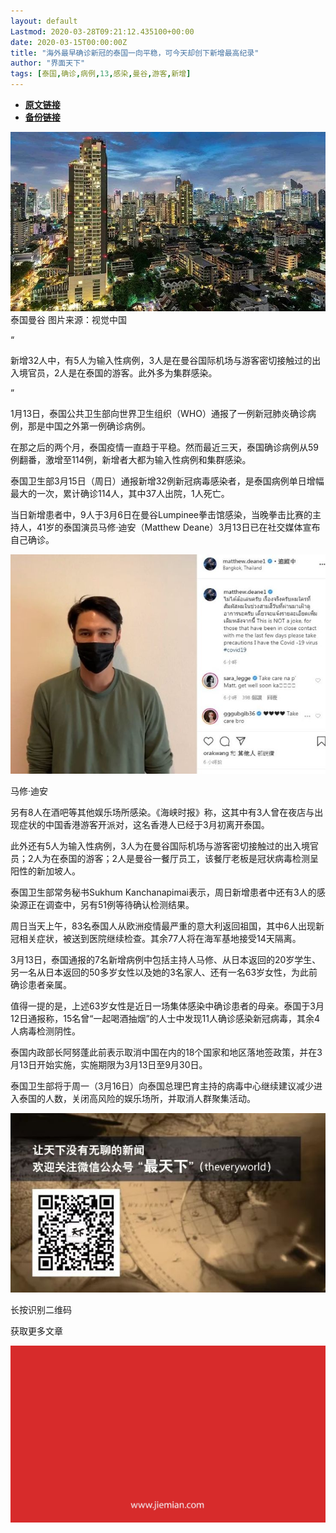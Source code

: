```yaml
---
layout: default
Lastmod: 2020-03-28T09:21:12.435100+00:00
date: 2020-03-15T00:00:00Z
title: "海外最早确诊新冠的泰国一向平稳，可今天却创下新增最高纪录"
author: "界面天下"
tags: [泰国,确诊,病例,13,感染,曼谷,游客,新增]
---
```


* [**原文链接**](https://mp.weixin.qq.com/s/j-h22ZVwMWNd-_JfIrSXZg)
* [**备份链接**](http://archive.today/0jVDm)


![](/images/post/b063107db9db81084d0560afe0b50eb1.jpg)泰国曼谷 图片来源：视觉中国

“

  

新增32人中，有5人为输入性病例，3人是在曼谷国际机场与游客密切接触过的出入境官员，2人是在泰国的游客。此外多为集群感染。

  

”

1月13日，泰国公共卫生部向世界卫生组织（WHO）通报了一例新冠肺炎确诊病例，那是中国之外第一例确诊病例。

在那之后的两个月，泰国疫情一直趋于平稳。然而最近三天，泰国确诊病例从59例翻番，激增至114例，新增者大都为输入性病例和集群感染。  

泰国卫生部3月15日（周日）通报新增32例新冠病毒感染者，是泰国病例单日增幅最大的一次，累计确诊114人，其中37人出院，1人死亡。

当日新增患者中，9人于3月6日在曼谷Lumpinee拳击馆感染，当晚拳击比赛的主持人，41岁的泰国演员马修·迪安（Matthew Deane）3月13日已在社交媒体宣布自己确诊。

![](/images/post/839ebd40d87f812d6b1749e30bcacdd8.jpg)

马修·迪安

另有8人在酒吧等其他娱乐场所感染。《海峡时报》称，这其中有3人曾在夜店与出现症状的中国香港游客开派对，这名香港人已经于3月初离开泰国。

此外还有5人为输入性病例，3人为在曼谷国际机场与游客密切接触过的出入境官员；2人为在泰国的游客；2人是曼谷一餐厅员工，该餐厅老板是冠状病毒检测呈阳性的新加坡人。

泰国卫生部常务秘书Sukhum Kanchanapimai表示，周日新增患者中还有3人的感染源正在调查中，另有51例等待确认检测结果。

周日当天上午，83名泰国人从欧洲疫情最严重的意大利返回祖国，其中6人出现新冠相关症状，被送到医院继续检查。其余77人将在海军基地接受14天隔离。

3月13日，泰国通报的7名新增病例中包括主持人马修、从日本返回的20岁学生、另一名从日本返回的50多岁女性以及她的3名家人、还有一名63岁女性，为此前确诊患者亲属。

值得一提的是，上述63岁女性是近日一场集体感染中确诊患者的母亲。泰国于3月12日通报称，15名曾“一起喝酒抽烟”的人士中发现11人确诊感染新冠病毒，其余4人病毒检测阴性。

泰国内政部长阿努蓬此前表示取消中国在内的18个国家和地区落地签政策，并在3月13日开始实施，实施期限为3月13日至9月30日。

泰国卫生部将于周一（3月16日）向泰国总理巴育主持的病毒中心继续建议减少进入泰国的人数，关闭高风险的娱乐场所，并取消人群聚集活动。

![](/images/post/0bb69944cbb9ec0040e197ec43dcf692.jpg)

长按识别二维码  

获取更多文章

![](/images/post/3ef9527fd7edfb43b0c70486c7a956af.jpg)

